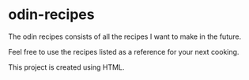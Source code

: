 # odin-recipes

The odin recipes consists of all the recipes I want to make in the future.

Feel free to use the recipes listed as a reference for your next cooking.

This project is created using HTML.